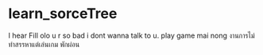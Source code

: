 # learn_sorceTree
I hear Fill olo
u r so bad i dont wanna talk to u.
play game mai nong
งานการไม่ทำสรรหาแต่เล่นเกม
พักผ่อน